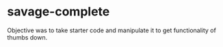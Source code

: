 # savage-complete
Objective was to take starter code and manipulate it to get functionality of thumbs down.
